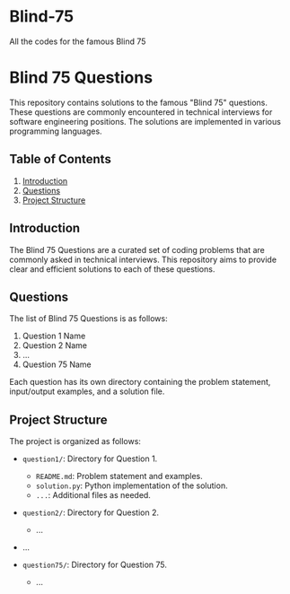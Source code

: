 # Blind-75
All the codes for the famous Blind 75


# Blind 75 Questions

This repository contains solutions to the famous "Blind 75" questions. These questions are commonly encountered in technical interviews for software engineering positions. The solutions are implemented in various programming languages.

## Table of Contents

1. [Introduction](#introduction)
2. [Questions](#questions)
3. [Project Structure](#project-structure)

## Introduction

The Blind 75 Questions are a curated set of coding problems that are commonly asked in technical interviews. This repository aims to provide clear and efficient solutions to each of these questions.

## Questions

The list of Blind 75 Questions is as follows:
1. Question 1 Name
2. Question 2 Name
3. ...
75. Question 75 Name

Each question has its own directory containing the problem statement, input/output examples, and a solution file.

## Project Structure

The project is organized as follows:

- `question1/`: Directory for Question 1.
  - `README.md`: Problem statement and examples.
  - `solution.py`: Python implementation of the solution.
  - `...`: Additional files as needed.

- `question2/`: Directory for Question 2.
  - ...

- ...

- `question75/`: Directory for Question 75.
  - ...
